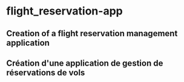 # flight_reservation-app

## Creation of a flight reservation management application 

## Création d'une application de gestion de réservations de vols
